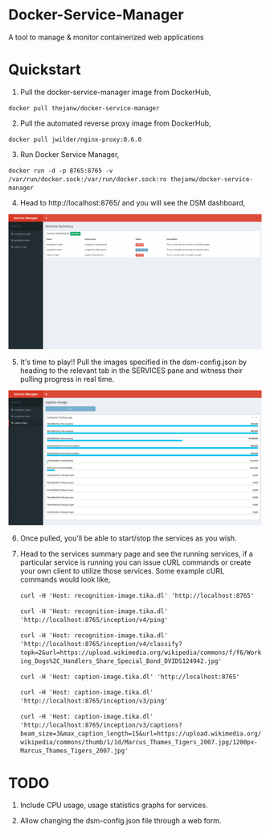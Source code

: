 # Docker-Service-Manager
A tool to manage &amp; monitor containerized web applications

# Quickstart
1. Pull the docker-service-manager image from DockerHub,

`docker pull thejanw/docker-service-manager`

2. Pull the automated reverse proxy image from DockerHub,

`docker pull jwilder/nginx-proxy:0.6.0`

3. Run Docker Service Manager,

`docker run -d -p 8765:8765 -v /var/run/docker.sock:/var/run/docker.sock:ro thejanw/docker-service-manager`

4. Head to http://localhost:8765/ and you will see the DSM dashboard,

![alt text](https://raw.githubusercontent.com/ThejanW/Docker-Service-Manager/master/imgs/dsm_services_summary.png)

5. It's time to play!! Pull the images specified in the dsm-config.json by heading to the relevant tab in the 
SERVICES pane and witness their pulling progress in real time. 

![alt text](https://raw.githubusercontent.com/ThejanW/Docker-Service-Manager/master/imgs/dsm_pulling_logs.png)

6. Once pulled, you'll be able to start/stop the services as you wish.

7. Head to the services summary page and see the running services, 
if a particular service is running you can issue cURL commands or create your own client to utilize those services.
Some example cURL commands would look like,

    `curl -H 'Host: recognition-image.tika.dl' 'http://localhost:8765'`
    
    `curl -H 'Host: recognition-image.tika.dl' 'http://localhost:8765/inception/v4/ping'`
    
    `curl -H 'Host: recognition-image.tika.dl' 'http://localhost:8765/inception/v4/classify?topk=2&url=https://upload.wikimedia.org/wikipedia/commons/f/f6/Working_Dogs%2C_Handlers_Share_Special_Bond_DVIDS124942.jpg'`
    
    `curl -H 'Host: caption-image.tika.dl' 'http://localhost:8765'`
    
    `curl -H 'Host: caption-image.tika.dl' 'http://localhost:8765/inception/v3/ping'`
    
    `curl -H 'Host: caption-image.tika.dl' 'http://localhost:8765/inception/v3/captions?beam_size=3&max_caption_length=15&url=https://upload.wikimedia.org/wikipedia/commons/thumb/1/1d/Marcus_Thames_Tigers_2007.jpg/1200px-Marcus_Thames_Tigers_2007.jpg'`

# TODO

1. Include CPU usage, usage statistics graphs for services.

2. Allow changing the dsm-config.json file through a web form.
